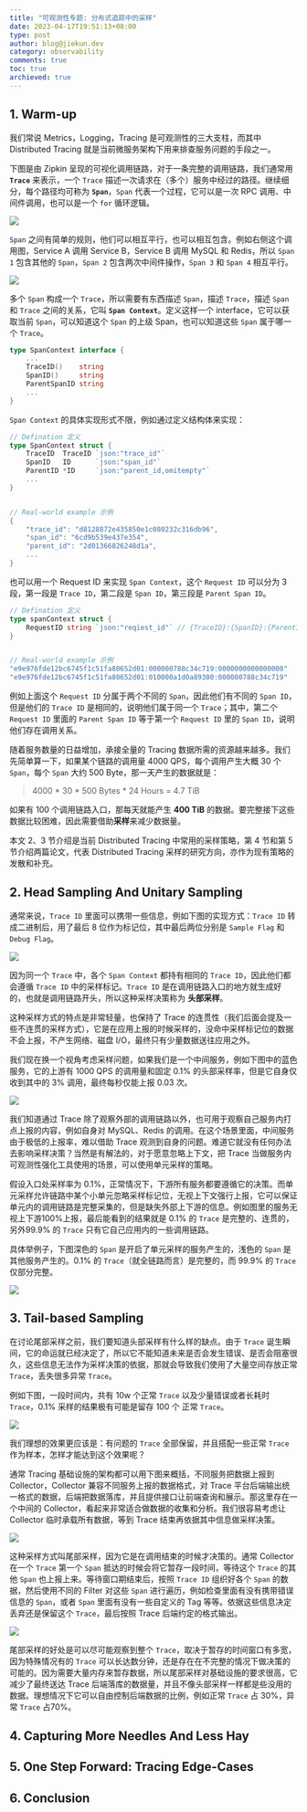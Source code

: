 ```yaml
---
title: "可观测性专题: 分布式追踪中的采样"
date: 2023-04-17T19:51:13+08:00
type: post
author: blog@jiekun.dev
category: observability
comments: true
toc: true
archieved: true
---
```


## 1. Warm-up
我们常说 Metrics，Logging，Tracing 是可观测性的三大支柱，而其中 Distributed Tracing 就是当前微服务架构下用来排查服务问题的手段之一。

下图是由 Zipkin 呈现的可视化调用链路，对于一条完整的调用链路，我们通常用 **`Trace`** 来表示，一个 `Trace` 描述一次请求在（多个）服务中经过的路径。继续细分，每个路径均可称为 **`Span`**，`Span` 代表一个过程，它可以是一次 RPC 调用、中间件调用，也可以是一个 `for` 循环逻辑。

![](../202304-sampling-in-distributed-traces/trace_and_span.png)

`Span` 之间有简单的规则，他们可以相互平行，也可以相互包含。例如右侧这个调用图，Service A 调用 Service B，Service B 调用 MySQL 和 Redis，所以 `Span 1` 包含其他的 `Span`，`Span 2` 包含两次中间件操作，`Span 3` 和 `Span 4` 相互平行。

![](../202304-sampling-in-distributed-traces/relationship_between_spans.png)

多个 `Span` 构成一个 `Trace`，所以需要有东西描述 `Span`，描述 `Trace`，描述 `Span` 和 `Trace` 之间的关系，它叫 **`Span Context`**。定义这样一个 interface，它可以获取当前 `Span`，可以知道这个 `Span` 的上级 Span，也可以知道这些 `Span` 属于哪一个 `Trace`。

```go
type SpanContext interface {
    ...
    TraceID()    string
    SpanID()     string
    ParentSpanID string
    ...
}

```

`Span Context` 的具体实现形式不限，例如通过定义结构体来实现：
```go
// Defination 定义
type SpanContext struct {
    TraceID  TraceID `json:"trace_id"`
    SpanID   ID      `json:"span_id"`
    ParentID *ID     `json:"parent_id,omitempty"`
    ...
}


// Real-world example 示例
{
    "trace_id": "d8128872e435850e1c080232c316db96",
    "span_id": "6cd9b539e437e354",
    "parent_id": "2d01366826248d1a",
    ...
}

```

也可以用一个 Request ID 来实现 `Span Context`，这个 `Request ID` 可以分为 3 段，第一段是 `Trace ID`，第二段是 `Span ID`，第三段是 `Parent Span ID`。
```go
// Defination 定义
type spanContext struct {
    RequestID string `json:"reqiest_id"` // {TraceID}:{SpanID}:{ParentID}
}


// Real-world example 示例
"e9e976fde12bc6745f1c51fa80652d01:000000788c34c719:0000000000000000"
"e9e976fde12bc6745f1c51fa80652d01:010000a1d0a89300:000000788c34c719"
```
例如上面这个 `Request ID` 分属于两个不同的 `Span`，因此他们有不同的 `Span ID`，但是他们的 `Trace ID` 是相同的，说明他们属于同一个 `Trace`；其中，第二个 `Request ID` 里面的 `Parent Span ID` 等于第一个 `Request ID` 里的 `Span ID`，说明他们存在调用关系。

随着服务数量的日益增加，承接全量的 Tracing 数据所需的资源越来越多。我们先简单算一下，如果某个链路的调用量 4000 QPS，每个调用产生大概 30 个 `Span`，每个 `Span` 大约 500 Byte，那一天产生的数据就是：

> 4000 * 30 * 500 Bytes * 24 Hours = 4.7 TiB

如果有 100 个调用链路入口，那每天就能产生 **400 TiB** 的数据。要完整接下这些数据比较困难，因此需要借助**采样**来减少数据量。

本文 2、3 节介绍是当前 Distributed Tracing 中常用的采样策略，第 4 节和第 5 节介绍两篇论文，代表 Distributed Tracing 采样的研究方向，亦作为现有策略的发散和补充。

## 2. Head Sampling And Unitary Sampling
通常来说，`Trace ID` 里面可以携带一些信息，例如下图的实现方式：`Trace ID` 转成二进制后，用了最后 8 位作为标记位，其中最后两位分别是 `Sample Flag` 和 `Debug Flag`。

![](../202304-sampling-in-distributed-traces/head_based_sampling.png)

因为同一个 `Trace` 中，各个 `Span Context` 都持有相同的 `Trace ID`，因此他们都会遵循 `Trace ID` 中的采样标记。`Trace ID` 是在调用链路入口的地方就生成好的，也就是调用链路开头，所以这种采样决策称为 **头部采样**。

这种采样方式的特点是非常轻量，也保持了 Trace 的连贯性（我们后面会提及一些不连贯的采样方式），它是在应用上报的时候采样的，没命中采样标记位的数据不会上报，不产生网络、磁盘 I/O，最终只有少量数据送往应用之外。 

我们现在换一个视角考虑采样问题，如果我们是一个中间服务，例如下图中的蓝色服务，它的上游有 1000 QPS 的调用量和固定 0.1% 的头部采样率，但是它自身仅收到其中的 3% 调用，最终每秒仅能上报 0.03 次。

![](../202304-sampling-in-distributed-traces/downstream_aspect.png)

我们知道通过 Trace 除了观察外部的调用链路以外，也可用于观察自己服务内打点上报的内容，例如自身对 MySQL、Redis 的调用。在这个场景里面，中间服务由于极低的上报率，难以借助 Trace 观测到自身的问题。难道它就没有任何办法去影响采样决策？当然是有解法的，对于愿意忽略上下文，把 Trace 当做服务内可观测性强化工具使用的场景，可以使用单元采样的策略。

假设入口处采样率为 0.1%，正常情况下，下游所有服务都要遵循它的决策。而单元采样允许链路中某个小单元忽略采样标记位，无视上下文强行上报，它可以保证单元内的调用链路是完整采集的，但是缺失外部上下游的信息。例如图里的服务无视上下游100%上报，最后能看到的结果就是 0.1% 的 `Trace` 是完整的、连贯的，另外99.9% 的 `Trace` 只有它自己应用内的一些调用链路。

具体举例子，下图深色的 `Span` 是开启了单元采样的服务产生的，浅色的 `Span` 是其他服务产生的。0.1% 的 `Trace`（就全链路而言）是完整的，而 99.9% 的 `Trace` 仅部分完整。

![](../202304-sampling-in-distributed-traces/unitary_sampling_2.png)

## 3. Tail-based Sampling
在讨论尾部采样之前，我们要知道头部采样有什么样的缺点。由于 `Trace` 诞生瞬间，它的命运就已经决定了，所以它不能知道未来是否会发生错误、是否会阻塞很久，这些信息无法作为采样决策的依据，那就会导致我们使用了大量空间存放正常 `Trace`，丢失很多异常 `Trace`。

例如下图，一段时间内，共有 10w 个正常 `Trace` 以及少量错误或者长耗时 `Trace`，0.1% 采样的结果极有可能是留存 100 个 正常 `Trace`。

![](../202304-sampling-in-distributed-traces/troubles_of_head_based_sampling.png)

我们理想的效果更应该是：有问题的 `Trace` 全部保留，并且搭配一些正常 `Trace` 作为样本，怎样才能达到这个效果呢？

通常 Tracing 基础设施的架构都可以用下图来概括，不同服务把数据上报到 Collector，Collector 兼容不同服务上报的数据格式，对 Trace 平台后端输出统一格式的数据，后端把数据落库，并且提供接口让前端查询和展示。那这里存在一个中间的 Collector，看起来非常适合做数据的收集和分析。我们很容易考虑让 Collector 临时承载所有数据，等到 Trace 结束再依据其中信息做采样决策。

![](../202304-sampling-in-distributed-traces/typical_tracing_architecture.png)

这种采样方式叫尾部采样，因为它是在调用结束的时候才决策的。通常 Collector 在一个 `Trace` 第一个 `Span` 抵达的时候会将它暂存一段时间，等待这个 `Trace` 的其他 `Span` 也上报上来。等待窗口期结束后，按照 `Trace ID` 组织好各个 `Span` 的数据，然后使用不同的 Filter 对这些 `Span` 进行遍历，例如检查里面有没有携带错误信息的 `Span`，或者 `Span` 里面有没有一些自定义的 Tag 等等。依据这些信息决定丢弃还是保留这个 `Trace`，最后按照 Trace 后端约定的格式输出。

![](../202304-sampling-in-distributed-traces/tail_based_sampling.png)

尾部采样的好处是可以尽可能观察到整个 `Trace`，取决于暂存的时间窗口有多宽，因为特殊情况有的 `Trace` 可以长达数分钟，还是存在在不完整的情况下做决策的可能的。因为需要大量内存来暂存数据，所以尾部采样对基础设施的要求很高，它减少了最终送达 Trace 后端落库的数据量，并且不像头部采样一样都是些没用的数据。理想情况下它可以自由控制后端数据的比例，例如正常 `Trace` 占 30%，异常 `Trace` 占70%。

## 4. Capturing More Needles And Less Hay

## 5. One Step Forward: Tracing Edge-Cases

## 6. Conclusion
